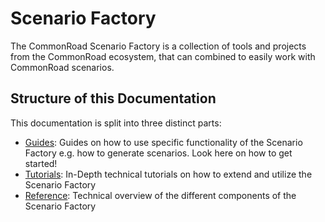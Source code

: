 # Scenario Factory

The CommonRoad Scenario Factory is a collection of tools and projects from the CommonRoad ecosystem, that can combined to easily work with CommonRoad scenarios.

## Structure of this Documentation

This documentation is split into three distinct parts:

* [Guides](/guides/): Guides on how to use specific functionality of the Scenario Factory e.g. how to generate scenarios. Look here on how to get started!
* [Tutorials](/tutorials/): In-Depth technical tutorials on how to extend and utilize the Scenario Factory
* [Reference](/reference/): Technical overview of the different components of the Scenario Factory
